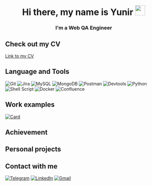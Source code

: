 <!-- ## Hi there, my name is Yunir and I'm a QA Engineer 👋 -->

<!-- если хочешь чтобы имя было ссылкой 
<h1 align="center">Hi there, I'm <a href="https://link.ru/" target="_blank">Yunir</a>  
-->
<h1 align="center">Hi there, my name is Yunir
<img src="https://github.com/blackcater/blackcater/raw/main/images/Hi.gif" height="32"/></h1>
<h3 align="center">I'm a Web QA Engineer</h3>

## Check out my CV
[Link to my CV](https://drive.google.com/file/d/1hyftHLbMz3YmHKu7hL5oFgNR8KkUsLZN/view?usp=sharing)

## Language and Tools
![Git](https://img.shields.io/badge/git-%23F05033.svg?style=for-the-badge&logo=git&logoColor=white)
![Jira](https://img.shields.io/badge/jira-%230A0FFF.svg?style=for-the-badge&logo=jira&logoColor=white)
![MySQL](https://img.shields.io/badge/mysql-%2300f.svg?style=for-the-badge&logo=mysql&logoColor=white)
![MongoDB](https://img.shields.io/badge/MongoDB-%234ea94b.svg?style=for-the-badge&logo=mongodb&logoColor=white)
![Postman](https://img.shields.io/badge/Postman-FF6C37?style=for-the-badge&logo=postman&logoColor=white)
![Devtools](https://img.shields.io/badge/DevTools-090909?style=for-the-badge&logo=googlechrome&logoColor=2674f2)
![Python](https://img.shields.io/badge/python-3670A0?style=for-the-badge&logo=python&logoColor=ffdd54)
![Shell Script](https://img.shields.io/badge/shell_script-%23121011.svg?style=for-the-badge&logo=gnu-bash&logoColor=white)
![Docker](https://img.shields.io/badge/docker-%230db7ed.svg?style=for-the-badge&logo=docker&logoColor=white)
![Confluence](https://img.shields.io/badge/confluence-%23172BF4.svg?style=for-the-badge&logo=confluence&logoColor=white)

## Work examples
[![Card](https://github-readme-stats.vercel.app/api/pin/?username=chezarqa&repo=tenet&bg_color=22272E&text_color=9F9F9F&title_color=9F9F9F&icon_color=9F9F9F)](https://github.com/ChezarQA/tenet)

## Achievement

## Personal projects

## Contact with me
[![Telegram](https://img.shields.io/badge/Telegram-2CA5E0?style=for-the-badge&logo=telegram&logoColor=white)](https://t.me/Chezar_QA)
[![LinkedIn](https://img.shields.io/badge/linkedin-%230077B5.svg?style=for-the-badge&logo=linkedin&logoColor=white)](https://www.linkedin.com/in/chezarqa/)
[![Gmail](https://img.shields.io/badge/Gmail-D14836?style=for-the-badge&logo=gmail&logoColor=white)](mailto:chezar.qa@gmail.com)






